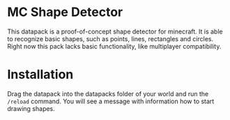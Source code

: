 # MC Shape Detector
This datapack is a proof-of-concept shape detector for minecraft. It is able to recognize basic shapes, such as points, lines, rectangles and circles. 
Right now this pack lacks basic functionality, like multiplayer compatibility.

# Installation
Drag the datapack into the datapacks folder of your world and run the `/reload` command. You will see a message with information how to start drawing shapes.